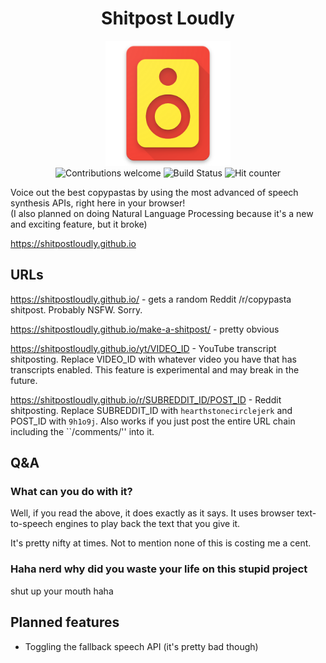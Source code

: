 <h1 class="unchanged" align="center">Shitpost Loudly</h1>
<div align="center">
<a href="https://github.com/shitpostloudly/shitpostloudly.github.io"><img height="200" style="display:inline-block;" src="./public/favicon.png" alt="Shitpost Loudly Logo"></a>
<br>
<a href="https://github.com/shitpostloudly/shitpostloudly.github.io/issues"><img style="display:inline-block;" src="https://img.shields.io/badge/contributions-welcome-brightgreen.svg?style=flat" alt="Contributions welcome"></a>
<a href="https://travis-ci.org/shitpostloudly/shitpostloudly.github.io"><img style="display:inline-block;" src="https://travis-ci.org/shitpostloudly/shitpostloudly.github.io.svg?branch=develop" alt="Build Status"></a>
<img style="display:inline-block;" src="http://hits.dwyl.io/shitpostloudly/shitpostloudly.github.io.svg" alt="Hit counter">
</div>

Voice out the best copypastas by using the most advanced of speech synthesis APIs, right here in your browser!  
(I also planned on doing Natural Language Processing because it's a new and exciting feature, but it broke)

https://shitpostloudly.github.io

## URLs

https://shitpostloudly.github.io/ - gets a random Reddit /r/copypasta shitpost. Probably NSFW. Sorry.

https://shitpostloudly.github.io/make-a-shitpost/ - pretty obvious

https://shitpostloudly.github.io/yt/VIDEO_ID - YouTube transcript shitposting. Replace VIDEO_ID with whatever video you have that has transcripts enabled. This feature is experimental and may break in the future.

https://shitpostloudly.github.io/r/SUBREDDIT_ID/POST_ID - Reddit shitposting. Replace SUBREDDIT_ID with `hearthstonecirclejerk` and POST_ID with `9h1o9j`. Also works if you just post the entire URL chain including the ``/comments/'' into it.

## Q&A

### What can you do with it?

Well, if you read the above, it does exactly as it says. It uses browser text-to-speech engines to play back the text that you give it.

It's pretty nifty at times. Not to mention none of this is costing me a cent.

### Haha nerd why did you waste your life on this stupid project

shut up your mouth haha

## Planned features

- Toggling the fallback speech API (it's pretty bad though)
